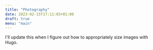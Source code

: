 ```yaml
---
title: "Photography"
date: 2023-02-15T17:11:03+01:00
draft: true 
menu: "main"
---
```

I'll update this when I figure out how to appropriately size images with Hugo.
